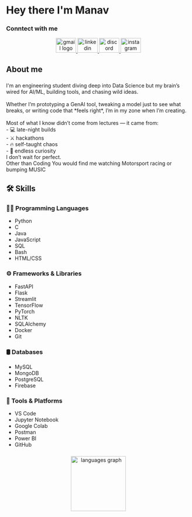 <h1 align="left">Hey there I'm Manav</h1>

###

<h3> Conntect with me</h3>

<div align="center">
  <a href="manavkauahal99@gmail.com" target="_blank">
    <img src="https://raw.githubusercontent.com/maurodesouza/profile-readme-generator/master/src/assets/icons/social/gmail/default.svg" width="55" height="40" alt="gmail logo"  />
  </a>
  <a href="https://www.linkedin.com/in/maybmnv/" target="_blank">
    <img src="https://raw.githubusercontent.com/maurodesouza/profile-readme-generator/master/src/assets/icons/social/linkedin/default.svg" width="55" height="40" alt="linkedin logo"  />
  </a>
  <a href="https://discord.com/users/751306489574195230" target="_blank">
    <img src="https://raw.githubusercontent.com/maurodesouza/profile-readme-generator/master/src/assets/icons/social/discord/default.svg" width="55" height="40" alt="discord logo"  />
  </a>
  <a href="https://www.instagram.com/maybe.mnv/" target="_blank">
    <img src="https://raw.githubusercontent.com/maurodesouza/profile-readme-generator/master/src/assets/icons/social/instagram/default.svg" width="55" height="40" alt="instagram logo"  />
  </a>
</div>

###

<h2 align="left">About me</h2>

###

<p align="left">I'm an engineering student diving deep into Data Science  but my brain’s wired for AI/ML, building tools, and chasing wild ideas.<br><br>Whether I’m prototyping a GenAI tool, tweaking a model just to see what breaks, or writing code that *feels right*, I’m in my zone when I’m creating.<br><br>Most of what I know didn’t come from lectures — it came from:<br>- 💻 late-night builds  <br>- ⚔️ hackathons  <br>- 🔥 self-taught chaos  <br>- 🧠 endless curiosity<br>I don’t wait for perfect.  <br>Other than Coding You would find me watching Motorsport racing or bumping MUSIC</p>


## 🛠️ Skills

### 👨‍💻 Programming Languages
- Python
- C
- Java
- JavaScript
- SQL
- Bash
- HTML/CSS

### ⚙️ Frameworks & Libraries
- FastAPI
- Flask
- Streamlit
- TensorFlow
- PyTorch
- NLTK
- SQLAlchemy
- Docker
- Git

### 🛢️ Databases
- MySQL
- MongoDB
- PostgreSQL
- Firebase

### 🧰 Tools & Platforms
- VS Code
- Jupyter Notebook
- Google Colab
- Postman
- Power BI
- GitHub

###

<div align="center">
  <img src="https://github-readme-stats.vercel.app/api/top-langs?username=maybemnv&locale=en&hide_title=false&layout=compact&card_width=320&langs_count=5&theme=dracula&hide_border=false&order=2" height="150" alt="languages graph"  />
</div>

###
